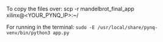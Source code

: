 To copy the files over:
scp -r mandelbrot_final_app xilinx@<YOUR_PYNQ_IP>:~/


For running in the terminal:
`sudo -E /usr/local/share/pynq-venv/bin/python3 app.py`

